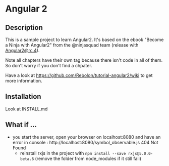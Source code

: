 # Angular 2

## Description

This is a sample project to learn Angular2.
It's based on the ebook "Become a Ninja with Angular2" from the @ninjasquad team (release with Angular2@rc.4).

Note all chapters have their own tag because there isn't code in all of them. So don't worry if you don't find
a chpater.

Have a look at https://github.com/Rebolon/tutorial-angular2/wiki to get more information.

## Installation

Look at INSTALL.md

## What if ...

 * you start the server, open your browser on localhost:8080 and have an error in console : http://localhost:8080/symbol_observable.js 404 Not Found
   * reinstall rxjs in the project with `npm install --save rxjs@5.0.0-beta.6` (remove the folder from node_modules if it still fail)
